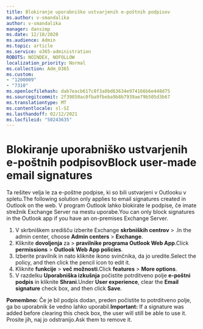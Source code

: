 ```yaml
---
title: Blokiranje uporabniško ustvarjenih e-poštnih podpisov
ms.author: v-smandalika
author: v-smandalika
manager: dansimp
ms.date: 12/18/2020
ms.audience: Admin
ms.topic: article
ms.service: o365-administration
ROBOTS: NOINDEX, NOFOLLOW
localization_priority: Normal
ms.collection: Adm_O365
ms.custom:
- "1200009"
- "7310"
ms.openlocfilehash: dab7eacb617c8f3a8bd63634e974166b6e448d75
ms.sourcegitcommit: 2f39850ac0fba9fbeba9b8b7939ae79b505d3b67
ms.translationtype: MT
ms.contentlocale: sl-SI
ms.lasthandoff: 02/12/2021
ms.locfileid: "50243635"
---
```

# <a name="block-user-made-email-signatures"></a><span data-ttu-id="c6ed3-102">Blokiranje uporabniško ustvarjenih e-poštnih podpisov</span><span class="sxs-lookup"><span data-stu-id="c6ed3-102">Block user-made email signatures</span></span>

<span data-ttu-id="c6ed3-103">Ta rešitev velja le za e-poštne podpise, ki so bili ustvarjeni v Outlooku v spletu.</span><span class="sxs-lookup"><span data-stu-id="c6ed3-103">The following solution only applies to email signatures created in Outlook on the web.</span></span> <span data-ttu-id="c6ed3-104">V program Outlook lahko blokirate le podpise, če imate strežnik Exchange Server na mestu uporabe.</span><span class="sxs-lookup"><span data-stu-id="c6ed3-104">You can only block signatures in the Outlook app if you have an on-premises Exchange Server.</span></span>

1. <span data-ttu-id="c6ed3-105">V skrbniškem središču izberite Exchange **skrbniških centrov**  >  .</span><span class="sxs-lookup"><span data-stu-id="c6ed3-105">In the admin center, choose **Admin centers** > **Exchange**.</span></span>
2. <span data-ttu-id="c6ed3-106">Kliknite **dovoljenja** za  >  **pravilnike programa Outlook Web App**.</span><span class="sxs-lookup"><span data-stu-id="c6ed3-106">Click **permissions** > **Outlook Web App policies**.</span></span>
3. <span data-ttu-id="c6ed3-107">Izberite pravilnik in nato kliknite ikono svinčnika, da jo uredite.</span><span class="sxs-lookup"><span data-stu-id="c6ed3-107">Select the policy, and then click the pencil icon to edit it.</span></span>
4. <span data-ttu-id="c6ed3-108">Kliknite **funkcije**  >  **več možnosti**.</span><span class="sxs-lookup"><span data-stu-id="c6ed3-108">Click **features** > **More options**.</span></span>
5. <span data-ttu-id="c6ed3-109">V razdelku **Uporabniška izkušnja** počistite potrditveno polje **e-poštni podpis** in kliknite **Shrani**.</span><span class="sxs-lookup"><span data-stu-id="c6ed3-109">Under **User experience**, clear the **Email signature** check box, and then click **Save**.</span></span>

<span data-ttu-id="c6ed3-110">**Pomembno:** Če je bil podpis dodan, preden počistite to potrditveno polje, ga bo uporabnik še vedno lahko uporabil.</span><span class="sxs-lookup"><span data-stu-id="c6ed3-110">**Important:** If a signature was added before clearing this check box, the user will still be able to use it.</span></span> <span data-ttu-id="c6ed3-111">Prosite jih, naj jo odstranijo.</span><span class="sxs-lookup"><span data-stu-id="c6ed3-111">Ask them to remove it.</span></span>
